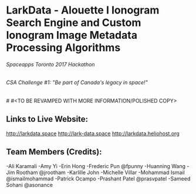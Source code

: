 # LarkData - Alouette I Ionogram Search Engine and Custom Ionogram Image Metadata Processing Algorithms
###### Spaceapps Toronto 2017 Hackathon
###### CSA Challenge #1: "Be part of Canada's legacy in space!"

#<TEMPORARY PLACEHOLDER>
#<TO BE REVAMPED WITH MORE INFORMATION/POLISHED COPY>

## Links to Live Website:
http://larkdata.space
http://lark-data.space
http://larkdata.heliohost.org

## Team Members (Credits):
-Ali Karamali
-Amy Yi
-Erin Hong
-Frederic Pun @fpunny
-Huanning Wang
-Jim Rootham @jrootham
-Karlille John
-Michelle Villar
-Mohammad Ismail @ismailmohammad
-Patrick Ocampo
-Prashant Patel @prasvpatel
-Sameed Sohani @asonance

